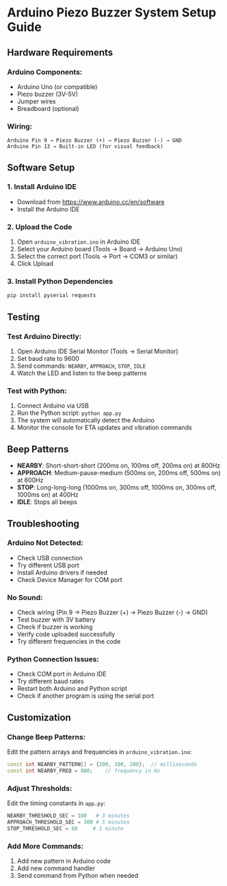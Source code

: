 # Arduino Piezo Buzzer System Setup Guide

## Hardware Requirements

### Arduino Components:
- Arduino Uno (or compatible)
- Piezo buzzer (3V-5V)
- Jumper wires
- Breadboard (optional)

### Wiring:
```
Arduino Pin 9 → Piezo Buzzer (+) → Piezo Buzzer (-) → GND
Arduino Pin 13 → Built-in LED (for visual feedback)
```

## Software Setup

### 1. Install Arduino IDE
- Download from https://www.arduino.cc/en/software
- Install the Arduino IDE

### 2. Upload the Code
1. Open `arduino_vibration.ino` in Arduino IDE
2. Select your Arduino board (Tools → Board → Arduino Uno)
3. Select the correct port (Tools → Port → COM3 or similar)
4. Click Upload

### 3. Install Python Dependencies
```bash
pip install pyserial requests
```

## Testing

### Test Arduino Directly:
1. Open Arduino IDE Serial Monitor (Tools → Serial Monitor)
2. Set baud rate to 9600
3. Send commands: `NEARBY`, `APPROACH`, `STOP`, `IDLE`
4. Watch the LED and listen to the beep patterns

### Test with Python:
1. Connect Arduino via USB
2. Run the Python script: `python app.py`
3. The system will automatically detect the Arduino
4. Monitor the console for ETA updates and vibration commands

## Beep Patterns

- **NEARBY**: Short-short-short (200ms on, 100ms off, 200ms on) at 800Hz
- **APPROACH**: Medium-pause-medium (500ms on, 200ms off, 500ms on) at 600Hz
- **STOP**: Long-long-long (1000ms on, 300ms off, 1000ms on, 300ms off, 1000ms on) at 400Hz
- **IDLE**: Stops all beeps

## Troubleshooting

### Arduino Not Detected:
- Check USB connection
- Try different USB port
- Install Arduino drivers if needed
- Check Device Manager for COM port

### No Sound:
- Check wiring (Pin 9 → Piezo Buzzer (+) → Piezo Buzzer (-) → GND)
- Test buzzer with 3V battery
- Check if buzzer is working
- Verify code uploaded successfully
- Try different frequencies in the code

### Python Connection Issues:
- Check COM port in Arduino IDE
- Try different baud rates
- Restart both Arduino and Python script
- Check if another program is using the serial port

## Customization

### Change Beep Patterns:
Edit the pattern arrays and frequencies in `arduino_vibration.ino`:
```cpp
const int NEARBY_PATTERN[] = {200, 100, 200};  // milliseconds
const int NEARBY_FREQ = 800;    // frequency in Hz
```

### Adjust Thresholds:
Edit the timing constants in `app.py`:
```python
NEARBY_THRESHOLD_SEC = 180   # 3 minutes
APPROACH_THRESHOLD_SEC = 300 # 5 minutes  
STOP_THRESHOLD_SEC = 60     # 1 minute
```

### Add More Commands:
1. Add new pattern in Arduino code
2. Add new command handler
3. Send command from Python when needed
